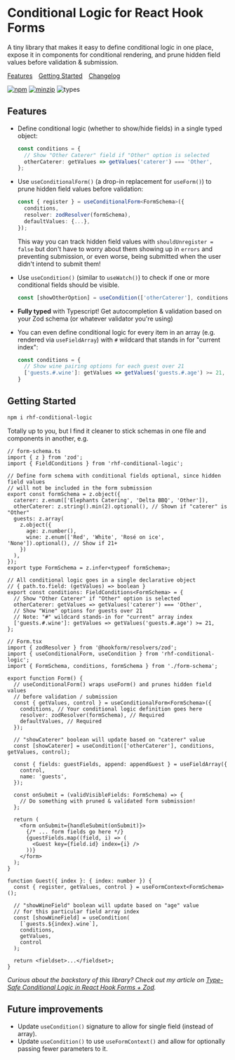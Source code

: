 # Conditional Logic for React Hook Forms

A tiny library that makes it easy to define conditional logic in one place, expose it in components for conditional rendering, and prune hidden field values before validation & submission.

[Features](#features)&emsp;[Getting Started](#getting-started)&emsp;[Changelog](https://github.com/micahjon/rhf-conditional-logic/blob/main/CHANGELOG.md)

[![npm](https://img.shields.io/npm/v/rhf-conditional-logic.svg)](https://www.npmjs.com/package/rhf-conditional-logic)
[![minzip](https://img.shields.io/bundlephobia/minzip/rhf-conditional-logic.svg)](https://www.npmjs.com/package/rhf-conditional-logic)
![types](https://img.shields.io/badge/types-typescript-blueviolet)

## Features

- Define conditional logic (whether to show/hide fields) in a single typed object:

  ```ts
  const conditions = {
    // Show "Other Caterer" field if "Other" option is selected
    otherCaterer: getValues => getValues('caterer') === 'Other',
  };
  ```

- Use `useConditionalForm()` (a drop-in replacement for `useForm()`) to prune hidden field values before validation:
  

  ```ts
  const { register } = useConditionalForm<FormSchema>({
    conditions,
    resolver: zodResolver(formSchema),
    defaultValues: {...},
  });
  ```

  This way you can track hidden field values with `shouldUnregister = false` but don't have to worry about them showing up in `errors` and preventing submission, or even worse, being submitted when the user didn't intend to submit them!

- Use `useCondition()` (similar to `useWatch()`) to check if one or more conditional fields should be visible.

  ```ts
  const [showOtherOption] = useCondition(['otherCaterer'], conditions, getValues, control);
  ```

- **Fully typed** with Typescript! Get autocompletion & validation based on your Zod schema (or whatever validator you're using)

- You can even define conditional logic for every item in an array (e.g. rendered via `useFieldArray`) with `#` wildcard that stands in for "current index":

  ```ts
  const conditions = {
    // Show wine pairing options for each guest over 21
    ['guests.#.wine']: getValues => getValues('guests.#.age') >= 21,
  }
  ```

## Getting Started

```bash
npm i rhf-conditional-logic
````

Totally up to you, but I find it cleaner to stick schemas in one file and components in another, e.g.

```tsx
// form-schema.ts
import { z } from 'zod';
import { FieldConditions } from 'rhf-conditional-logic';

// Define form schema with conditional fields optional, since hidden field values
// will not be included in the form submission
export const formSchema = z.object({
  caterer: z.enum(['Elephants Catering', 'Delta BBQ', 'Other']),
  otherCaterer: z.string().min(2).optional(), // Shown if "caterer" is "Other"
  guests: z.array(
    z.object({
      age: z.number(),
      wine: z.enum(['Red', 'White', 'Rosé on ice', 'None']).optional(), // Show if 21+
    })
  ),
});
export type FormSchema = z.infer<typeof formSchema>;

// All conditional logic goes in a single declarative object
// { path.to.field: (getValues) => boolean }
export const conditions: FieldConditions<FormSchema> = {
  // Show "Other Caterer" if "Other" option is selected
  otherCaterer: getValues => getValues('caterer') === 'Other',
  // Show "Wine" options for guests over 21
  // Note: "#" wildcard stands-in for "current" array index
  ['guests.#.wine']: getValues => getValues('guests.#.age') >= 21,
};
```

```tsx
// Form.tsx
import { zodResolver } from '@hookform/resolvers/zod';
import { useConditionalForm, useCondition } from 'rhf-conditional-logic';
import { FormSchema, conditions, formSchema } from './form-schema';

export function Form() {
  // useConditionalForm() wraps useForm() and prunes hidden field values
  // before validation / submission
  const { getValues, control } = useConditionalForm<FormSchema>({
    conditions, // Your conditional logic definition goes here
    resolver: zodResolver(formSchema), // Required
    defaultValues, // Required
  });

  // "showCaterer" boolean will update based on "caterer" value
  const [showCaterer] = useCondition(['otherCaterer'], conditions, getValues, control);

  const { fields: guestFields, append: appendGuest } = useFieldArray({
    control,
    name: 'guests',
  });

  const onSubmit = (validVisibleFields: FormSchema) => {
    // Do something with pruned & validated form submission!
  };

  return (
    <form onSubmit={handleSubmit(onSubmit)}>
      {/* ... form fields go here */}
      {guestFields.map((field, i) => (
        <Guest key={field.id} index={i} />
      ))}
    </form>
  );
}

function Guest({ index }: { index: number }) {
  const { register, getValues, control } = useFormContext<FormSchema>();

  // "showWineField" boolean will update based on "age" value
  // for this particular field array index
  const [showWineField] = useCondition(
    [`guests.${index}.wine`],
    conditions,
    getValues,
    control
  );

  return <fieldset>...</fieldset>;
}
```

_Curious about the backstory of this library? Check out my article on [Type-Safe Conditional Logic in React Hook Forms + Zod](https://micahjon.com/2023/form-validation-with-zod/)._

## Future improvements

- Update `useCondition()` signature to allow for single field (instead of array).
- Update `useCondition()` to use `useFormContext()` and allow for optionally passing fewer parameters to it.
